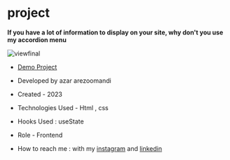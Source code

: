 # project

**If you have a lot of information to display on your site, why don't you use my accordion menu**

![viewfinal](![demo](https://github.com/azar-arezoomandi-web/project/assets/144945975/28f7388b-07f9-4b9c-80ab-fcb60373c34a))


- [Demo Project](https://azar-arezoomandi-web.github.io/project/)

- Developed by azar arezoomandi

- Created - 2023

- Technologies Used - Html , css 

- Hooks Used : useState 

- Role - Frontend

- How to reach me : with my [instagram](https://www.instagram.com/azar.arezoomandi_web) and [linkedin](https://www.linkedin.com/azararezoomandi)
